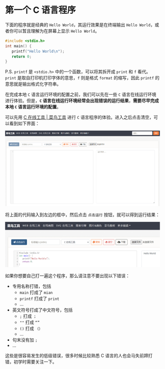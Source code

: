 # 第一个 C 语言程序

下面的程序就是经典的 `Hello World`，其运行效果是在终端输出 `Hello World`，或者你可以暂且理解为在屏幕上显示 `Hello World`。
``` C
#include <stdio.h>
int main() {
   printf("Hello World\n");
   return 0;
}
```

P.S. `printf` 是 `<stdio.h>` 中的一个函数，可以将其拆开成 `print` 和 `f` 看代。`print` 是取自打印机打印字体的意思，`f` 则是格式 `format` 的缩写，因此 `printf` 的意思就是输出格式化字符串。

在完成本地 `C` 语言运行环境的配置之前，我们可以先在一些 `C` 语言在线运行环境进行体验。但是，**`C` 语言在线运行环境经常会出现错误的运行结果**，**需要尽早完成本地 `C` 语言运行环境的配置**。

可以先用 [C 在线工具 | 菜鸟工具](https://c.runoob.com/compile/11/) 进行 `C` 语言程序的体验。进入之后点击清空，可以看到如下界面：

![image-20230903153802588](graph/image-20230903153802588.png)

将上面的代码输入到左边的框中，然后点击 `点击运行` 按钮，就可以得到运行结果：

![image-20230903154045780](graph/image-20230903154045780.png)

如果你想要自己打一遍这个程序，那么请注意不要出现以下错误：

- 专用名称打错，包括
    - `main` 打成了 `mian`
    - `printf` 打成了 `print`
    - ...
- 英文符号打成了中文符号，包括
    - `;` 打成 `；`
    - `""` 打成 `“”`
    - `()` 打成 `（）`
    - ...
- 句末没有加 `;`
- ...

这些是很容易发生的低级错误，很多时候比较熟悉 C 语言的人也会马失前蹄打错，初学时需要关注一下。
